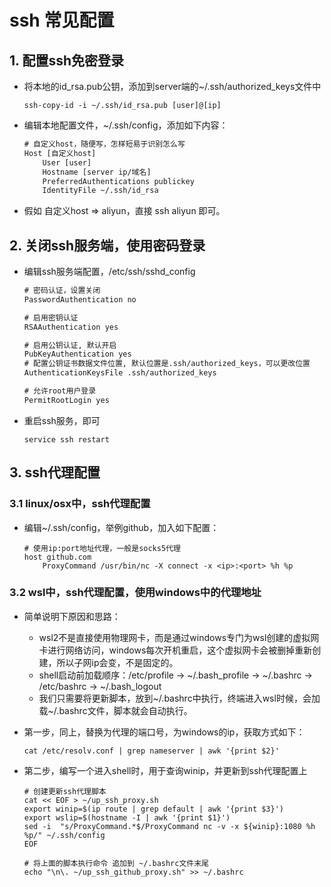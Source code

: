 # ssh 常见配置

## 1. 配置ssh免密登录

- 将本地的id_rsa.pub公钥，添加到server端的~/.ssh/authorized_keys文件中

  ```shell
  ssh-copy-id -i ~/.ssh/id_rsa.pub [user]@[ip]
  ```
- 编辑本地配置文件，~/.ssh/config，添加如下内容：

  ```tex
  # 自定义host，随便写，怎样短易于识别怎么写
  Host [自定义host]
      User [user]
      Hostname [server ip/域名]
      PreferredAuthentications publickey
      IdentityFile ~/.ssh/id_rsa
  ```

- 假如 自定义host => aliyun，直接 ssh aliyun 即可。

## 2. 关闭ssh服务端，使用密码登录

- 编辑ssh服务端配置，/etc/ssh/sshd_config

  ```tex
  # 密码认证，设置关闭
  PasswordAuthentication no
  
  # 启用密钥认证
  RSAAuthentication yes
  
  # 启用公钥认证, 默认开启
  PubKeyAuthentication yes
  # 配置公钥证书数据文件位置, 默认位置是.ssh/authorized_keys，可以更改位置
  AuthenticationKeysFile .ssh/authorized_keys
  
  # 允许root用户登录
  PermitRootLogin yes
  ```

- 重启ssh服务，即可

  ```shell
  service ssh restart
  ```

## 3. ssh代理配置

### 3.1 linux/osx中，ssh代理配置

- 编辑~/.ssh/config，举例github，加入如下配置：

  ```shell
  # 使用ip:port地址代理，一般是socks5代理
  host github.com
      ProxyCommand /usr/bin/nc -X connect -x <ip>:<port> %h %p
  ```

### 3.2 wsl中，ssh代理配置，使用windows中的代理地址

- 简单说明下原因和思路：
  - wsl2不是直接使用物理网卡，而是通过windows专门为wsl创建的虚拟网卡进行网络访问，windows每次开机重启，这个虚拟网卡会被删掉重新创建，所以子网ip会变，不是固定的。
  - shell启动前加载顺序：/etc/profile -> ~/.bash_profile -> ~/.bashrc -> /etc/bashrc -> ~/.bash_logout
  - 我们只需要将更新脚本，放到~/.bashrc中执行，终端进入wsl时候，会加载~/.bashrc文件，脚本就会自动执行。

- 第一步，同上，替换<port>为代理的端口号，<ip>为windows的ip，获取方式如下：

  ```shell
  cat /etc/resolv.conf | grep nameserver | awk '{print $2}'
  ```

- 第二步，编写一个进入shell时，用于查询winip，并更新到ssh代理配置上

  ```shell
  # 创建更新ssh代理脚本
  cat << EOF > ~/up_ssh_proxy.sh
  export winip=$(ip route | grep default | awk '{print $3}')
  export wslip=$(hostname -I | awk '{print $1}')
  sed -i  "s/ProxyCommand.*$/ProxyCommand nc -v -x ${winip}:1080 %h %p/" ~/.ssh/config
  EOF
  
  # 将上面的脚本执行命令 追加到 ~/.bashrc文件末尾
  echo "\n\. ~/up_ssh_github_proxy.sh" >> ~/.bashrc 
  ```